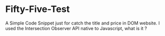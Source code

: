 # Fifty-Five-Test
 
 A Simple Code Snippet just for catch the title and price in DOM website.
 I used the Intersection Observer API native to Javascript, what is it ?  